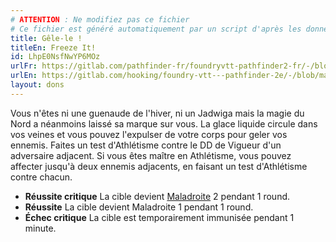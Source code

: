 ```yaml
---
# ATTENTION : Ne modifiez pas ce fichier
# Ce fichier est généré automatiquement par un script d'après les données du module Foundry VTT officiel et de sa traduction
title: Gêle-le !
titleEn: Freeze It!
id: LhpE0NsfNwYP6MOz
urlFr: https://gitlab.com/pathfinder-fr/foundryvtt-pathfinder2-fr/-/blob/master/data/feats/LhpE0NsfNwYP6MOz.htm
urlEn: https://gitlab.com/hooking/foundry-vtt---pathfinder-2e/-/blob/master/packs/data/feats.db/freeze-it.json
layout: dons
---
```

Vous n'êtes ni une guenaude de l'hiver, ni un Jadwiga mais la magie du Nord a néanmoins laissé sa marque sur vous. La glace liquide circule dans vos veines et vous pouvez l'expulser de votre corps pour geler vos ennemis. Faites un test d'Athlétisme contre le DD de Vigueur d'un adversaire adjacent. Si vous êtes maître en Athlétisme, vous pouvez affecter jusqu'à deux ennemis adjacents, en faisant un test d'Athlétisme contre chacun.

- **Réussite critique** La cible devient [Maladroite](../conditions/maladroit.md) 2 pendant 1 round.
- **Réussite** La cible devient Maladroite 1 pendant 1 round.
- **Échec critique** La cible est temporairement immunisée pendant 1 minute.
